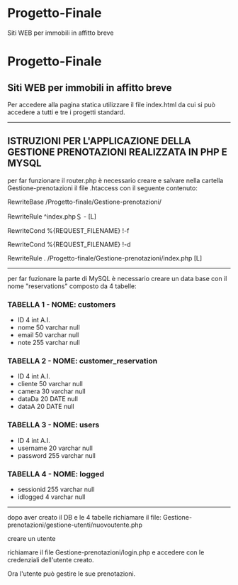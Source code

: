 # Progetto-Finale
Siti WEB per immobili in affitto breve
# Progetto-Finale
## Siti WEB per immobili in affitto breve

Per accedere alla pagina statica utilizzare il file index.html da cui si può accedere a tutti e tre i progetti standard.

***

## ISTRUZIONI PER L'APPLICAZIONE DELLA GESTIONE PRENOTAZIONI REALIZZATA IN PHP E MYSQL

per far funzionare il router.php è necessario creare e salvare nella cartella Gestione-prenotazioni il file .htaccess con il seguente contenuto:

RewriteBase /Progetto-finale/Gestione-prenotazioni/

RewriteRule ^index\.php＄ - [L]

RewriteCond %{REQUEST_FILENAME} !-f

RewriteCond %{REQUEST_FILENAME} !-d

RewriteRule . /Progetto-finale/Gestione-prenotazioni/index.php [L]


***

per far fuzionare la parte di MySQL è necessario creare un data base con il nome "reservations" composto da 4 tabelle:

### TABELLA 1 - NOME: customers

* ID      4     int       A.I.
* nome    50    varchar   null
* email   50    varchar   null
* note    255   varchar   null

### TABELLA 2 - NOME: customer_reservation

* ID        4     int       A.I.
* cliente   50    varchar   null
* camera    30    varchar   null
* dataDa    20    DATE      null
* dataA     20    DATE      null

### TABELLA 3 - NOME: users

* ID        4     int       A.I.
* username  20    varchar   null
* password  255   varchar   null

### TABELLA 4 - NOME: logged

* sessionid   255   varchar   null
* idlogged    4     varchar   null

***

dopo aver creato il DB e le 4 tabelle richiamare il file: Gestione-prenotazioni/gestione-utenti/nuovoutente.php

creare un utente

richiamare il file Gestione-prenotazioni/login.php e accedere con le credenziali dell'utente creato.

Ora l'utente può gestire le sue prenotazioni.

